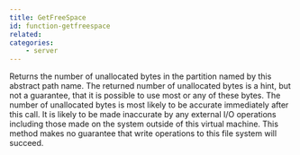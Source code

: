 ```yaml
---
title: GetFreeSpace
id: function-getfreespace
related:
categories:
    - server
---
```


Returns the number of unallocated bytes in the partition named by this abstract path name.
The returned number of unallocated bytes is a hint, but not a guarantee, that it is possible to use most or any of these bytes. The number of unallocated bytes is most likely to be accurate immediately after this call. It is likely to be made inaccurate by any external I/O operations including those made on the system outside of this virtual machine. This method makes no guarantee that write operations to this file system will succeed.